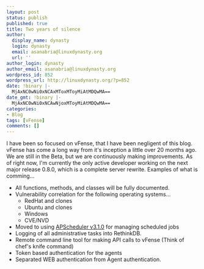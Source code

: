 ```yaml
---
layout: post
status: publish
published: true
title: Two years of silence
author:
  display_name: dynasty
  login: dynasty
  email: asanabria@linuxdynasty.org
  url: ''
author_login: dynasty
author_email: asanabria@linuxdynasty.org
wordpress_id: 852
wordpress_url: http://linuxdynasty.org/?p=852
date: !binary |-
  MjAxNC0wNi0xNCAxMToxMToyMiAtMDQwMA==
date_gmt: !binary |-
  MjAxNC0wNi0xNCAwNjoxMToyMiAtMDQwMA==
categories:
- Blog
tags: [vFense]
comments: []
---
```

I have been so focused on vFense, that I have been negligent of this blog.
vFense has come a long way from it's inception a little over 20 months ago.
We are still in the Beta, but we are continuously making improvements.
As of right now, I'm currently the only active developer working on the next
major release 0.8.0, which is a complete server rewrite. Examples of what is comming...

* All functions, methods, and classes will be fully documented.
* Vulnerability correlation for the following operating systems...
    * RedHat and clones
    * Ubuntu and clones
    * Windows
    * CVE/NVD
* Moved to using [APScheduler v3.1.0](https://linuxdynasty@bitbucket.org/linuxdynasty/apscheduler.git) for managing scheduled jobs
* Logging of all administrative tasks into RethinkDB.
* Remote command line tool for making API calls to vFense (Think of chef's knife command)
* Token based authentication for the agents
* Separated WEB authentication from Agent authentication.
